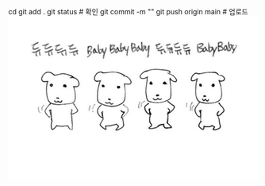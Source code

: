 cd 
git add .
git status # 확인
git commit -m ""
git push origin main # 업로드
![alt text](가나디_쥐쥐쥐쥐배이베베이베-1.jpg)